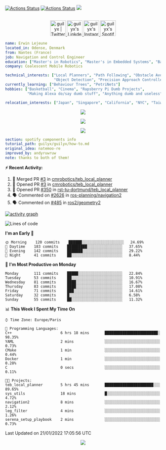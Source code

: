[![Actions Status](https://github.com/guilyx/guilyx/workflows/wakatime-stats/badge.svg)](https://github.com/guilyx/guilyx/actions)
[![Actions Status](https://github.com/guilyx/guilyx/workflows/update-gh-activity/badge.svg)](https://github.com/guilyx/guilyx/actions)
![](https://visitor-badge.glitch.me/badge?page_id=guilyx.guilyx)

<p align="center">
<br/>
<a href="https://twitter.com/spida_rwin">
  <img alt="guilyx | Twitter" width="50px" src="https://user-images.githubusercontent.com/43545812/144034996-602b144a-16e1-41cc-99e7-c6040b20dcaf.png"/>
</a>
<a href="https://www.linkedin.com/in/erwinlejeune-lkn">
  <img alt="guilyx's LinkdeIN" width="50px" src="https://user-images.githubusercontent.com/43545812/144035037-0f415fc7-9f96-4517-a370-ccc6e78a714b.png" />
</a>
<a href="https://www.instagram.com/spid_erwin">
  <img alt="guilyx's Instagram" width="50px" src="https://user-images.githubusercontent.com/43545812/144035088-0dfb165f-8fe0-4d13-896c-876c29d2b128.png" />
</a>
<a href="https://open.spotify.com/user/11147618695?si=zZFn6uAGRLyoU02lsG50GA">
  <img alt="guilyx's Spotify" width="50px" src="https://user-images.githubusercontent.com/43545812/144035120-1ad5169b-91c7-4078-bef9-6a82c733f373.png" />
</a>
</p>

```yaml
name: Erwin Lejeune
located_in: Odense, Denmark
from: Nantes (France)
job: Navigation and Control Engineer
education: ["Master's in Robotics", "Master's in Embedded Systems", "Bachelor's in Electronics"]
company: Coalescent Mobile Robotics

technical_interests: ["Local Planners", "Path Following", "Obstacle Avoidance", 
                      "Object Detection", "Precision Approach Controllers", "SLAM"]
currently_learning: ["Behaviour Trees", "PetriNets"]
hobbies: ["Basketball", "Cinema", "Rapsberry Pi Dumb Projects",
          "Making Alexa do/say dumb stuff", "Anything dumb and useless"]

relocation_interests: ["Japan", "Singapore", "California", "NYC", "Taiwan"]
```

<p align="center">
  <img alig src="https://github-profile-trophy.vercel.app/?username=guilyx&column=6&rank=SSS,SS,S,AAA,AA,A,B,C" />
</p>

<p align="center">
  <a href="https://spotify-github-profile.vercel.app/api/view?uid=11147618695&redirect=true">
    <img src="https://spotify-github-profile.vercel.app/api/view?uid=11147618695&cover_image=true&theme=default&bar_color=e3e3e3&bar_color_cover=true">
  </a>
</p>

<p align="center">
  <img src="https://guilyx.vercel.app/api/top-played">
</p>
 
```yaml
section: spotify components info
tutorial_path: guilyx/guilyx/how-to.md
original_idea: natemoo-re
improved_by: andyruwruw
note: thanks to both of them!
```


**:zap: Recent Activity:**

<!--START_SECTION:activity-->
1. 🎉 Merged PR [#3](https://github.com/cmrobotics/teb_local_planner/pull/3) in [cmrobotics/teb_local_planner](https://github.com/cmrobotics/teb_local_planner)
2. 💪 Opened PR [#3](https://github.com/cmrobotics/teb_local_planner/pull/3) in [cmrobotics/teb_local_planner](https://github.com/cmrobotics/teb_local_planner)
3. 💪 Opened PR [#350](https://github.com/rst-tu-dortmund/teb_local_planner/pull/350) in [rst-tu-dortmund/teb_local_planner](https://github.com/rst-tu-dortmund/teb_local_planner)
4. 🗣 Commented on [#2626](https://github.com/ros-planning/navigation2/issues/2626) in [ros-planning/navigation2](https://github.com/ros-planning/navigation2)
5. 🗣 Commented on [#485](https://github.com/ros2/geometry2/issues/485) in [ros2/geometry2](https://github.com/ros2/geometry2)
<!--END_SECTION:activity-->

[![activity graph](https://activity-graph.herokuapp.com/graph?username=guilyx&custom_title=Erwin's%20activity%20graph&theme=github-light&hide_border=true)](https://github.com/ashutosh00710/github-readme-activity-graph)

<!--START_SECTION:waka-->
![Lines of code](https://img.shields.io/badge/From%20Hello%20World%20I%27ve%20Written-295%20Thousand%20lines%20of%20code-blue)

**I'm an Early 🐤** 

```text
🌞 Morning    120 commits    ██████░░░░░░░░░░░░░░░░░░░   24.69% 
🌆 Daytime    183 commits    █████████░░░░░░░░░░░░░░░░   37.65% 
🌃 Evening    142 commits    ███████░░░░░░░░░░░░░░░░░░   29.22% 
🌙 Night      41 commits     ██░░░░░░░░░░░░░░░░░░░░░░░   8.44%

```
📅 **I'm Most Productive on Monday** 

```text
Monday       111 commits    █████░░░░░░░░░░░░░░░░░░░░   22.84% 
Tuesday      53 commits     ██░░░░░░░░░░░░░░░░░░░░░░░   10.91% 
Wednesday    81 commits     ████░░░░░░░░░░░░░░░░░░░░░   16.67% 
Thursday     83 commits     ████░░░░░░░░░░░░░░░░░░░░░   17.08% 
Friday       71 commits     ███░░░░░░░░░░░░░░░░░░░░░░   14.61% 
Saturday     32 commits     █░░░░░░░░░░░░░░░░░░░░░░░░   6.58% 
Sunday       55 commits     ██░░░░░░░░░░░░░░░░░░░░░░░   11.32%

```


📊 **This Week I Spent My Time On** 

```text
⌚︎ Time Zone: Europe/Paris

💬 Programming Languages: 
C++                      6 hrs 18 mins       ████████████████████████░   98.35% 
YAML                     2 mins              ░░░░░░░░░░░░░░░░░░░░░░░░░   0.73% 
CMake                    1 min               ░░░░░░░░░░░░░░░░░░░░░░░░░   0.44% 
Docker                   1 min               ░░░░░░░░░░░░░░░░░░░░░░░░░   0.28% 
C                        0 secs              ░░░░░░░░░░░░░░░░░░░░░░░░░   0.11%

🐱‍💻 Projects: 
teb_local_planner        5 hrs 45 mins       ██████████████████████░░░   89.65% 
sys_utils                18 mins             █░░░░░░░░░░░░░░░░░░░░░░░░   4.72% 
navigation2              8 mins              ░░░░░░░░░░░░░░░░░░░░░░░░░   2.12% 
leg_filter               4 mins              ░░░░░░░░░░░░░░░░░░░░░░░░░   1.26% 
serena_setup_playbook    2 mins              ░░░░░░░░░░░░░░░░░░░░░░░░░   0.73%

```


 Last Updated on 21/01/2022 17:05:56 UTC
<!--END_SECTION:waka-->

<p align="center">
  <img src="https://capsule-render.vercel.app/api?type=waving&color=gradient&height=60&section=footer"/>
</p>
